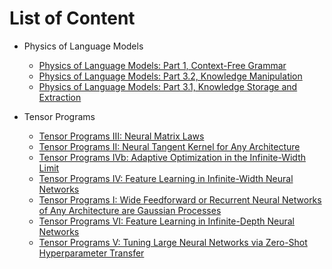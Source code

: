 # List of Content

- Physics of Language Models
  - [Physics of Language Models: Part 1, Context-Free Grammar](https://arxiv.org/abs/2305.13673)
  - [Physics of Language Models: Part 3.2, Knowledge Manipulation](https://arxiv.org/abs/2309.14402)
  - [Physics of Language Models: Part 3.1, Knowledge Storage and Extraction](https://arxiv.org/abs/2309.14316)

- Tensor Programs
  - [Tensor Programs III: Neural Matrix Laws](https://arxiv.org/abs/2009.10685)
  - [Tensor Programs II: Neural Tangent Kernel for Any Architecture](https://arxiv.org/abs/2006.14548)
  - [Tensor Programs IVb: Adaptive Optimization in the Infinite-Width Limit](https://arxiv.org/abs/2308.01814)
  - [Tensor Programs IV: Feature Learning in Infinite-Width Neural Networks](https://www.microsoft.com/en-us/research/publication/feature-learning-in-infinite-width-neural-networks/)
  - [Tensor Programs I: Wide Feedforward or Recurrent Neural Networks of Any Architecture are Gaussian Processes](https://arxiv.org/abs/1910.12478)
  - [Tensor Programs VI: Feature Learning in Infinite-Depth Neural Networks](https://arxiv.org/abs/2310.02244)
  - [Tensor Programs V: Tuning Large Neural Networks via Zero-Shot Hyperparameter Transfer](https://arxiv.org/abs/2203.03466)
